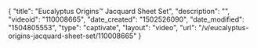 {
    "title": "Eucalyptus Origins&trade; Jacquard Sheet Set",
    "description": "",
    "videoid": "110008665",
    "date_created": "1502526090",
    "date_modified": "1504805553",
    "type": "captivate",
    "layout": "video",
    "url": "\/v\/eucalyptus-origins-jacquard-sheet-set\/110008665"
}